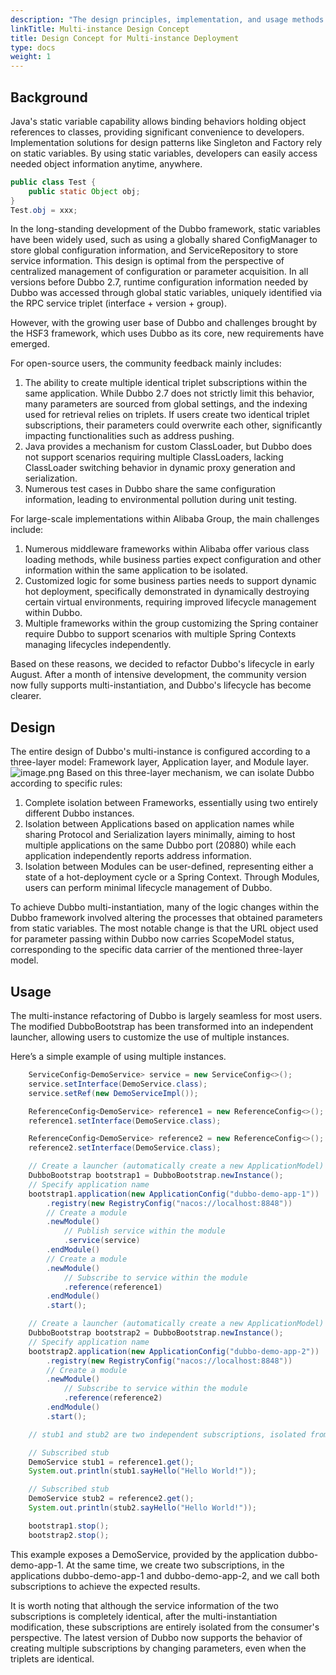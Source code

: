 ```yaml
---
description: "The design principles, implementation, and usage methods for multi-instance and multi-application in Dubbo."
linkTitle: Multi-instance Design Concept
title: Design Concept for Multi-instance Deployment
type: docs
weight: 1
---
```


## Background

Java's static variable capability allows binding behaviors holding object references to classes, providing significant convenience to developers. Implementation solutions for design patterns like Singleton and Factory rely on static variables. By using static variables, developers can easily access needed object information anytime, anywhere.
```java
public class Test {
    public static Object obj;
}
Test.obj = xxx;
```
In the long-standing development of the Dubbo framework, static variables have been widely used, such as using a globally shared ConfigManager to store global configuration information, and ServiceRepository to store service information. This design is optimal from the perspective of centralized management of configuration or parameter acquisition. In all versions before Dubbo 2.7, runtime configuration information needed by Dubbo was accessed through global static variables, uniquely identified via the RPC service triplet (interface + version + group).

However, with the growing user base of Dubbo and challenges brought by the HSF3 framework, which uses Dubbo as its core, new requirements have emerged.

For open-source users, the community feedback mainly includes:

1. The ability to create multiple identical triplet subscriptions within the same application. While Dubbo 2.7 does not strictly limit this behavior, many parameters are sourced from global settings, and the indexing used for retrieval relies on triplets. If users create two identical triplet subscriptions, their parameters could overwrite each other, significantly impacting functionalities such as address pushing.
2. Java provides a mechanism for custom ClassLoader, but Dubbo does not support scenarios requiring multiple ClassLoaders, lacking ClassLoader switching behavior in dynamic proxy generation and serialization.
3. Numerous test cases in Dubbo share the same configuration information, leading to environmental pollution during unit testing.

For large-scale implementations within Alibaba Group, the main challenges include:

1. Numerous middleware frameworks within Alibaba offer various class loading methods, while business parties expect configuration and other information within the same application to be isolated.
2. Customized logic for some business parties needs to support dynamic hot deployment, specifically demonstrated in dynamically destroying certain virtual environments, requiring improved lifecycle management within Dubbo.
3. Multiple frameworks within the group customizing the Spring container require Dubbo to support scenarios with multiple Spring Contexts managing lifecycles independently.

Based on these reasons, we decided to refactor Dubbo's lifecycle in early August. After a month of intensive development, the community version now fully supports multi-instantiation, and Dubbo's lifecycle has become clearer.

## Design

The entire design of Dubbo's multi-instance is configured according to a three-layer model: Framework layer, Application layer, and Module layer.
![image.png](https://cdn.nlark.com/yuque/0/2021/png/209479/1633766738924-498b5ac4-d96b-48f4-a55f-8cc946800bee.png#clientId=uc9c7eb9b-dec6-4&from=paste&height=446&id=ub35f4a80&originHeight=892&originWidth=2366&originalType=binary&ratio=1&size=483065&status=done&style=none&taskId=u01b03e88-733f-422b-94ea-cf45220737c&width=1183)
Based on this three-layer mechanism, we can isolate Dubbo according to specific rules:

1. Complete isolation between Frameworks, essentially using two entirely different Dubbo instances.
2. Isolation between Applications based on application names while sharing Protocol and Serialization layers minimally, aiming to host multiple applications on the same Dubbo port (20880) while each application independently reports address information.
3. Isolation between Modules can be user-defined, representing either a state of a hot-deployment cycle or a Spring Context. Through Modules, users can perform minimal lifecycle management of Dubbo.

To achieve Dubbo multi-instantiation, many of the logic changes within the Dubbo framework involved altering the processes that obtained parameters from static variables. The most notable change is that the URL object used for parameter passing within Dubbo now carries ScopeModel status, corresponding to the specific data carrier of the mentioned three-layer model.

## Usage

The multi-instance refactoring of Dubbo is largely seamless for most users. The modified DubboBootstrap has been transformed into an independent launcher, allowing users to customize the use of multiple instances.

Here’s a simple example of using multiple instances.

```java
    ServiceConfig<DemoService> service = new ServiceConfig<>();
    service.setInterface(DemoService.class);
    service.setRef(new DemoServiceImpl());

    ReferenceConfig<DemoService> reference1 = new ReferenceConfig<>();
    reference1.setInterface(DemoService.class);

    ReferenceConfig<DemoService> reference2 = new ReferenceConfig<>();
    reference2.setInterface(DemoService.class);

	// Create a launcher (automatically create a new ApplicationModel)
    DubboBootstrap bootstrap1 = DubboBootstrap.newInstance();
	// Specify application name
    bootstrap1.application(new ApplicationConfig("dubbo-demo-app-1"))
        .registry(new RegistryConfig("nacos://localhost:8848"))
        // Create a module
        .newModule()
        	// Publish service within the module
    		.service(service)
        .endModule()
        // Create a module
        .newModule()
        	// Subscribe to service within the module
    		.reference(reference1)
        .endModule()
        .start();

	// Create a launcher (automatically create a new ApplicationModel)
    DubboBootstrap bootstrap2 = DubboBootstrap.newInstance();
	// Specify application name
    bootstrap2.application(new ApplicationConfig("dubbo-demo-app-2"))
        .registry(new RegistryConfig("nacos://localhost:8848"))
        // Create a module
        .newModule()
        	// Subscribe to service within the module
    		.reference(reference2)
        .endModule()
        .start();

	// stub1 and stub2 are two independent subscriptions, isolated from each other.

	// Subscribed stub
    DemoService stub1 = reference1.get();
    System.out.println(stub1.sayHello("Hello World!"));

	// Subscribed stub
    DemoService stub2 = reference2.get();
    System.out.println(stub2.sayHello("Hello World!"));

    bootstrap1.stop();
    bootstrap2.stop();
```

This example exposes a DemoService, provided by the application dubbo-demo-app-1. At the same time, we create two subscriptions, in the applications dubbo-demo-app-1 and dubbo-demo-app-2, and we call both subscriptions to achieve the expected results.

It is worth noting that although the service information of the two subscriptions is completely identical, after the multi-instantiation modification, these subscriptions are entirely isolated from the consumer's perspective. The latest version of Dubbo now supports the behavior of creating multiple subscriptions by changing parameters, even when the triplets are identical.

